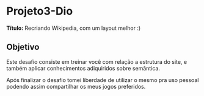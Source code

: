 # Projeto3-Dio

**Título:** Recriando Wikipedia, com um layout melhor :)

## Objetivo
Este desafio consiste em treinar você com relação a estrutura do site, e também aplicar conhecimentos adiquiridos sobre semântica. 

Após finalizar o desafio tomei liberdade de utilizar o mesmo pra uso pessoal podendo assim compartilhar
os meus jogos preferidos. 
 

